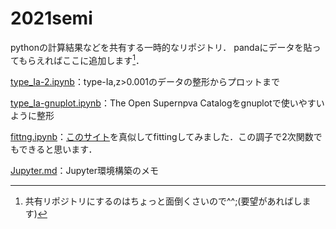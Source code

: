 # 2021semi

pythonの計算結果などを共有する一時的なリポジトリ．
pandaにデータを貼ってもらえればここに追加します[^1]．

[^1]:共有リポジトリにするのはちょっと面倒くさいので^^;(要望があればします)

[type_Ia-2.ipynb](https://nbviewer.jupyter.org/github/serowsuzuki/2021semi/blob/master/type_Ia-2.ipynb)：type-Ia,z>0.001のデータの整形からプロットまで

[type_Ia-gnuplot.ipynb](https://nbviewer.org/github/serowsuzuki/2021semi/blob/master/type_Ia-gnuplot.ipynb)：The Open Supernpva Catalogをgnuplotで使いやすいように整形

[fittng.ipynb](https://github.com/serowsuzuki/2021semi/blob/master/fittng.ipynb)：[このサイト](https://rikei-fufu.com/2020/07/05/post-3270-fitting/)を真似してfittingしてみました．この調子で2次関数でもできると思います．

[Jupyter.md](https://github.com/serowsuzuki/2021semi/blob/master/Jupyter.md)：Jupyter環境構築のメモ
